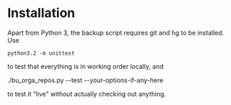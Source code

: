 Installation
============

Apart from Python 3, the backup script requires git and hg to be installed. Use

    python3.2 -m unittest

to test that everything is in working order locally, and

   ./bu_orga_repos.py --test --your-options-if-any-here

to test it "live" without actually checking out anything.
